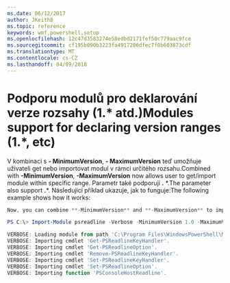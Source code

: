 ```yaml
---
ms.date: 06/12/2017
author: JKeithB
ms.topic: reference
keywords: wmf,powershell,setup
ms.openlocfilehash: 12c47d3583274e58edbd2171fef50c779aac9fce
ms.sourcegitcommit: cf195b090b3223fa4917206dfec7f0b603873cdf
ms.translationtype: MT
ms.contentlocale: cs-CZ
ms.lasthandoff: 04/09/2018
---
```

# <a name="modules-support-for-declaring-version-ranges-1-etc"></a><span data-ttu-id="654a4-102">Podporu modulů pro deklarování verze rozsahy (1.\* atd.)</span><span class="sxs-lookup"><span data-stu-id="654a4-102">Modules support for declaring version ranges (1.\*, etc)</span></span>
<span data-ttu-id="654a4-103">V kombinaci s **- MinimumVersion**, **- MaximumVersion** teď umožňuje uživateli get nebo importovat modul v rámci určitého rozsahu.</span><span class="sxs-lookup"><span data-stu-id="654a4-103">Combined with **-MinimumVersion**, **-MaximumVersion** now allows user to get/import module within specific range.</span></span> <span data-ttu-id="654a4-104">Parametr také podporují **.** \*.</span><span class="sxs-lookup"><span data-stu-id="654a4-104">The parameter also support **.**\*.</span></span> <span data-ttu-id="654a4-105">Následující příklad ukazuje, jak to funguje:</span><span class="sxs-lookup"><span data-stu-id="654a4-105">The following example shows how it works:</span></span>

```powershell
Now, you can combine **-MinimumVersion** and **-MaximumVersion** to import module within specific range:

PS C:\> Import-Module psreadline -Verbose -MinimumVersion 1.0 -MaximumVersion 1.2.*

VERBOSE: Loading module from path 'C:\Program Files\WindowsPowerShell\Modules\psreadline\1.1\psreadline.psd1'.
VERBOSE: Importing cmdlet 'Get-PSReadlineKeyHandler'.
VERBOSE: Importing cmdlet 'Get-PSReadlineOption'.
VERBOSE: Importing cmdlet 'Remove-PSReadlineKeyHandler'.
VERBOSE: Importing cmdlet 'Set-PSReadlineKeyHandler'.
VERBOSE: Importing cmdlet 'Set-PSReadlineOption'.
VERBOSE: Importing function 'PSConsoleHostReadline'.
```